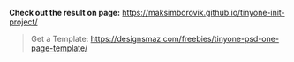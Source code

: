 **Check out the result on page:**
https://maksimborovik.github.io/tinyone-init-project/



>Get a Template:
> https://designsmaz.com/freebies/tinyone-psd-one-page-template/
